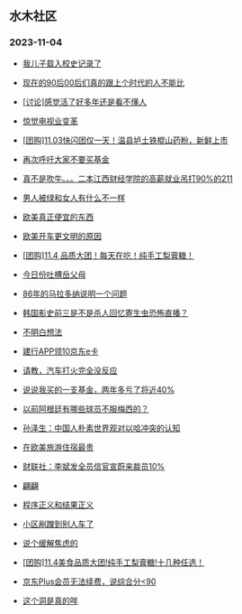## 水木社区 
### 2023-11-04

+ [我儿子载入校史记录了](https://www.mysmth.net/nForum/article/ChildEducation/2303118)

+ [现在的90后00后们真的跟上个时代的人不能比](https://www.mysmth.net/nForum/article/WorkLife/3430697)

+ [[讨论]感觉活了好多年还是看不懂人](https://www.mysmth.net/nForum/article/FamilyLife/1766459309)

+ [惊觉电视业变革](https://www.mysmth.net/nForum/article/DigiHome/1245102)

+ [[团购]11.03快闪团仅一天！温县垆土铁棍山药粉，新鲜上市](https://www.mysmth.net/nForum/article/ADAgent_TG/1311867)

+ [再次呼吁大家不要买基金](https://www.mysmth.net/nForum/article/Stock/10693079)

+ [真不是吹牛。。。二本江西财经学院的高薪就业吊打90%的211](https://www.mysmth.net/nForum/article/GaoKao/542111)

+ [男人被绿和女人有什么不一样](https://www.mysmth.net/nForum/article/Divorce/2047049)

+ [欧美真正便宜的东西](https://www.mysmth.net/nForum/article/Travel/964536)

+ [欧美开车更文明的原因](https://www.mysmth.net/nForum/article/AutoWorld/1944716371)

+ [[团购]11.4 品质大团！每天在吃！纯手工梨膏糖！](https://www.mysmth.net/nForum/article/ADAgent_TG/1311964)

+ [今日份吐槽岳父母](https://www.mysmth.net/nForum/article/FamilyLife/1766460006)

+ [86年的马拉多纳说明一个问题](https://www.mysmth.net/nForum/article/WorldSoccer/18067014)

+ [韩国影史前三是不是杀人回忆寄生虫恐怖直播？](https://www.mysmth.net/nForum/article/Movie/3548732)

+ [不明白想法](https://www.mysmth.net/nForum/article/Divorce/2047191)

+ [建行APP领10京东e卡](https://www.mysmth.net/nForum/article/CouponsLife/4458790)

+ [请教，汽车打火完全没反应](https://www.mysmth.net/nForum/article/AutoWorld/1944717118)

+ [说说我买的一支基金，两年多亏了将近40%](https://www.mysmth.net/nForum/article/Stock/10693363)

+ [以前阿根廷有哪些球员不服梅西的？](https://www.mysmth.net/nForum/article/WorldSoccer/18067082)

+ [孙泽生：中国人朴素世界观对以哈冲突的认知](https://www.mysmth.net/nForum/article/Reader/737228)

+ [在欧美旅游住宿最贵](https://www.mysmth.net/nForum/article/Travel/965094)

+ [财联社：李斌发全员信官宣蔚来裁员10%](https://www.mysmth.net/nForum/article/GreenAuto/1399124)

+ [翩翩](https://www.mysmth.net/nForum/article/OldSongs/402360)

+ [程序正义和结果正义](https://www.mysmth.net/nForum/article/Tooooold/373484)

+ [小区剐蹭到别人车了](https://www.mysmth.net/nForum/article/AutoWorld/1944717014)

+ [说个缓解焦虑的](https://www.mysmth.net/nForum/article/ChildEducation/2304159)

+ [[团购]11.4美食品质大团!纯手工梨膏糖!十几种任选！](https://www.mysmth.net/nForum/article/ADAgent_TG/1311964)

+ [京东Plus会员无法续费，说综合分<90](https://www.mysmth.net/nForum/article/CouponsLife/4458313)

+ [这个洞是真的咩](https://www.mysmth.net/nForum/article/Aero/413283)

